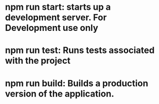 # npm run start: starts up a development server. For Development use only 

# npm run test: Runs tests associated with the project

# npm run build: Builds a production version of the application.